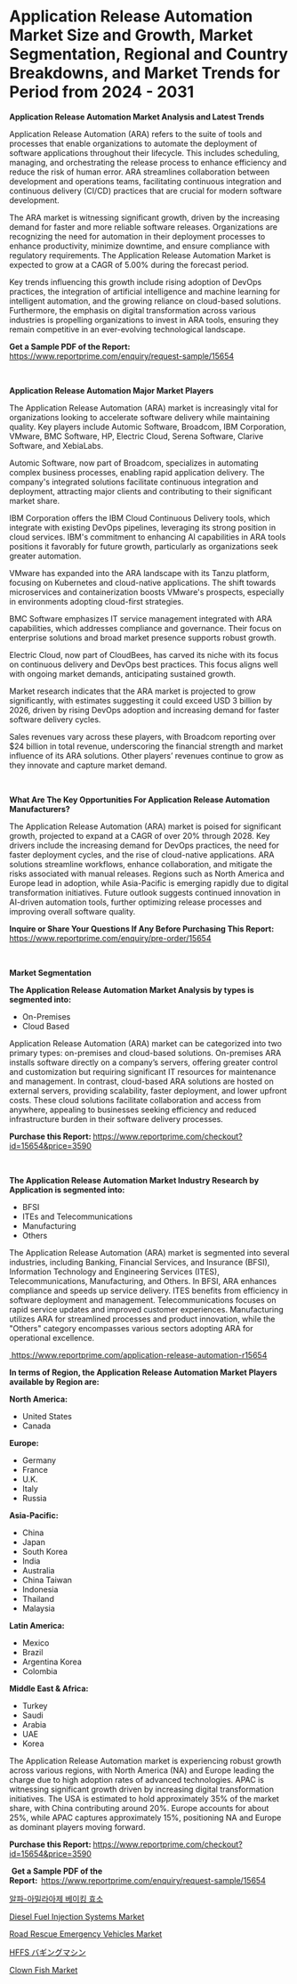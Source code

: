 <p><h1>Application Release Automation Market Size and Growth, Market Segmentation, Regional and Country Breakdowns, and Market Trends for Period from 2024 -  2031</h1></p><p><strong>Application Release Automation Market Analysis and Latest Trends</strong></p>
<p><p>Application Release Automation (ARA) refers to the suite of tools and processes that enable organizations to automate the deployment of software applications throughout their lifecycle. This includes scheduling, managing, and orchestrating the release process to enhance efficiency and reduce the risk of human error. ARA streamlines collaboration between development and operations teams, facilitating continuous integration and continuous delivery (CI/CD) practices that are crucial for modern software development.</p><p>The ARA market is witnessing significant growth, driven by the increasing demand for faster and more reliable software releases. Organizations are recognizing the need for automation in their deployment processes to enhance productivity, minimize downtime, and ensure compliance with regulatory requirements. The Application Release Automation Market is expected to grow at a CAGR of 5.00% during the forecast period. </p><p>Key trends influencing this growth include rising adoption of DevOps practices, the integration of artificial intelligence and machine learning for intelligent automation, and the growing reliance on cloud-based solutions. Furthermore, the emphasis on digital transformation across various industries is propelling organizations to invest in ARA tools, ensuring they remain competitive in an ever-evolving technological landscape.</p></p>
<p><strong>Get a Sample PDF of the Report:&nbsp;</strong> <a href="https://www.reportprime.com/enquiry/request-sample/15654">https://www.reportprime.com/enquiry/request-sample/15654</a></p>
<p>&nbsp;</p>
<p><strong>Application Release Automation Major Market Players</strong></p>
<p><p>The Application Release Automation (ARA) market is increasingly vital for organizations looking to accelerate software delivery while maintaining quality. Key players include Automic Software, Broadcom, IBM Corporation, VMware, BMC Software, HP, Electric Cloud, Serena Software, Clarive Software, and XebiaLabs. </p><p>Automic Software, now part of Broadcom, specializes in automating complex business processes, enabling rapid application delivery. The company's integrated solutions facilitate continuous integration and deployment, attracting major clients and contributing to their significant market share.</p><p>IBM Corporation offers the IBM Cloud Continuous Delivery tools, which integrate with existing DevOps pipelines, leveraging its strong position in cloud services. IBM's commitment to enhancing AI capabilities in ARA tools positions it favorably for future growth, particularly as organizations seek greater automation.</p><p>VMware has expanded into the ARA landscape with its Tanzu platform, focusing on Kubernetes and cloud-native applications. The shift towards microservices and containerization boosts VMware's prospects, especially in environments adopting cloud-first strategies.</p><p>BMC Software emphasizes IT service management integrated with ARA capabilities, which addresses compliance and governance. Their focus on enterprise solutions and broad market presence supports robust growth.</p><p>Electric Cloud, now part of CloudBees, has carved its niche with its focus on continuous delivery and DevOps best practices. This focus aligns well with ongoing market demands, anticipating sustained growth.</p><p>Market research indicates that the ARA market is projected to grow significantly, with estimates suggesting it could exceed USD 3 billion by 2026, driven by rising DevOps adoption and increasing demand for faster software delivery cycles.</p><p>Sales revenues vary across these players, with Broadcom reporting over $24 billion in total revenue, underscoring the financial strength and market influence of its ARA solutions. Other players’ revenues continue to grow as they innovate and capture market demand.</p></p>
<p>&nbsp;</p>
<p><strong>What Are The Key Opportunities For Application Release Automation Manufacturers?</strong></p>
<p><p>The Application Release Automation (ARA) market is poised for significant growth, projected to expand at a CAGR of over 20% through 2028. Key drivers include the increasing demand for DevOps practices, the need for faster deployment cycles, and the rise of cloud-native applications. ARA solutions streamline workflows, enhance collaboration, and mitigate the risks associated with manual releases. Regions such as North America and Europe lead in adoption, while Asia-Pacific is emerging rapidly due to digital transformation initiatives. Future outlook suggests continued innovation in AI-driven automation tools, further optimizing release processes and improving overall software quality.</p></p>
<p><strong>Inquire or Share Your Questions If Any Before Purchasing This Report:</strong> <a href="https://www.reportprime.com/enquiry/pre-order/15654">https://www.reportprime.com/enquiry/pre-order/15654</a></p>
<p>&nbsp;</p>
<p><strong>Market Segmentation</strong></p>
<p><strong>The Application Release Automation Market Analysis by types is segmented into:</strong></p>
<p><ul><li>On-Premises</li><li>Cloud Based</li></ul></p>
<p><p>Application Release Automation (ARA) market can be categorized into two primary types: on-premises and cloud-based solutions. On-premises ARA installs software directly on a company’s servers, offering greater control and customization but requiring significant IT resources for maintenance and management. In contrast, cloud-based ARA solutions are hosted on external servers, providing scalability, faster deployment, and lower upfront costs. These cloud solutions facilitate collaboration and access from anywhere, appealing to businesses seeking efficiency and reduced infrastructure burden in their software delivery processes.</p></p>
<p><strong>Purchase this Report:&nbsp;</strong><a href="https://www.reportprime.com/checkout?id=15654&price=3590">https://www.reportprime.com/checkout?id=15654&price=3590</a></p>
<p>&nbsp;</p>
<p><strong>The Application Release Automation Market Industry Research by Application is segmented into:</strong></p>
<p><ul><li>BFSI</li><li>ITEs and Telecommunications</li><li>Manufacturing</li><li>Others</li></ul></p>
<p><p>The Application Release Automation (ARA) market is segmented into several industries, including Banking, Financial Services, and Insurance (BFSI), Information Technology and Engineering Services (ITES), Telecommunications, Manufacturing, and Others. In BFSI, ARA enhances compliance and speeds up service delivery. ITES benefits from efficiency in software deployment and management. Telecommunications focuses on rapid service updates and improved customer experiences. Manufacturing utilizes ARA for streamlined processes and product innovation, while the "Others" category encompasses various sectors adopting ARA for operational excellence.</p></p>
<p><a href="https://www.reportprime.com/application-release-automation-r15654">&nbsp;https://www.reportprime.com/application-release-automation-r15654</a></p>
<p><strong>In terms of Region, the Application Release Automation Market Players available by Region are:</strong></p>
<p>
    <p> <strong> North America: </strong>
        <ul>
            <li>United States</li>
            <li>Canada</li>
        </ul>
        </p> 
    <p> <strong> Europe: </strong>
        <ul>
            <li>Germany</li>
            <li>France</li>
            <li>U.K.</li>
            <li>Italy</li>
            <li>Russia</li>
        </ul>
        </p> 
    <p> <strong> Asia-Pacific: </strong>
        <ul>
            <li>China</li>
            <li>Japan</li>
            <li>South Korea</li>
            <li>India</li>
            <li>Australia</li>
            <li>China Taiwan</li>
            <li>Indonesia</li>
            <li>Thailand</li>
            <li>Malaysia</li>
        </ul>
        </p> 
    <p> <strong> Latin America: </strong>
        <ul>
            <li>Mexico</li>
            <li>Brazil</li>
            <li>Argentina Korea</li>
            <li>Colombia</li>
        </ul>
        </p> 
    <p> <strong> Middle East & Africa: </strong>
        <ul>
            <li>Turkey</li>
            <li>Saudi</li>
            <li>Arabia</li>
            <li>UAE</li>
            <li>Korea</li>
        </ul>
    </p>
    </p>
<p><p>The Application Release Automation market is experiencing robust growth across various regions, with North America (NA) and Europe leading the charge due to high adoption rates of advanced technologies. APAC is witnessing significant growth driven by increasing digital transformation initiatives. The USA is estimated to hold approximately 35% of the market share, with China contributing around 20%. Europe accounts for about 25%, while APAC captures approximately 15%, positioning NA and Europe as dominant players moving forward.</p></p>
<p><strong>Purchase this Report: </strong><a href="https://www.reportprime.com/checkout?id=15654&price=3590">https://www.reportprime.com/checkout?id=15654&price=3590</a></p>
<p>&nbsp;<strong>Get a Sample PDF of the Report:&nbsp;&nbsp;</strong><a href="https://www.reportprime.com/enquiry/request-sample/15654">https://www.reportprime.com/enquiry/request-sample/15654</a></p>
<p><strong></strong></p>
<p><p><a href="https://medium.com/@scotthereford10/%EC%95%8C%ED%8C%8C-%EC%95%84%EB%B0%80%EB%A0%88%EC%9D%B4%EC%8A%A4-%EB%B2%A0%EC%9D%B4%ED%82%B9-%ED%9A%A8%EC%86%8C%EC%9D%98-%EB%AF%B8%EB%9E%98%EC%97%90-%EC%98%81%ED%96%A5%EC%9D%84-%EB%AF%B8%EC%B9%98%EB%8A%94-%EC%9A%94%EC%9D%B8%EC%9D%80-%EB%AC%B4%EC%97%87%EC%9D%B8%EA%B0%80-2024%EB%85%84%EB%B6%80%ED%84%B0-2031%EB%85%84%EA%B9%8C%EC%A7%80%EC%9D%98-%EC%8B%9C%EC%9E%A5-%ED%86%B5%EC%B0%B0%EB%A0%A5-%EB%B0%8F-%EC%84%B1%EC%9E%A5-%EC%A0%84%EB%A7%9D-89c1cc716c38">알파-아밀라아제 베이킹 효소</a></p><p><a href="https://www.linkedin.com/pulse/market-insights-global-diesel-fuel-injection-systems-forecast-xvanf?trackingId=6Hy%2BQTApSDCtmTWhNshCQA%3D%3D">Diesel Fuel Injection Systems Market</a></p><p><a href="https://issuu.com/reportprime-2/docs/road-rescue-emergency-vehicles-mark_4b914813209214">Road Rescue Emergency Vehicles Market</a></p><p><a href="https://medium.com/@harper17bmoles/hffs-bagging-machines-market-%E3%81%AE%E3%82%B0%E3%83%AD%E3%83%BC%E3%83%90%E3%83%AB%E5%B8%82%E5%A0%B4%E6%A6%82%E8%A6%81%E3%81%AF-%E4%B8%96%E7%95%8C%E3%81%8A%E3%82%88%E3%81%B3%E4%B8%BB%E8%A6%81%E5%B8%82%E5%A0%B4%E3%81%AB%E3%81%8A%E3%81%91%E3%82%8B%E6%A5%AD%E7%95%8C%E3%81%AB%E5%BD%B1%E9%9F%BF%E3%82%92%E4%B8%8E%E3%81%88%E3%82%8B%E4%B8%BB%E8%A6%81%E3%81%AA%E3%83%88%E3%83%AC%E3%83%B3%E3%83%89%E3%81%AB%E3%81%A4%E3%81%84%E3%81%A6-%E7%8B%AC%E8%87%AA%E3%81%AE%E8%A6%96%E7%82%B9%E3%82%92%E6%8F%90%E4%BE%9B%E3%81%97%E3%81%BE%E3%81%99-11828d758f0f">HFFS バギングマシン</a></p><p><a href="https://www.linkedin.com/pulse/clown-fish-market-outlook-share-analysis-growth-trends-forecasts-hoz4f?trackingId=c%2FacJCcfTAqzoKvl48Oe6g%3D%3D">Clown Fish Market</a></p></p>